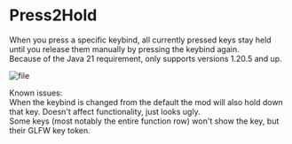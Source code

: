 # Press2Hold
When you press a specific keybind, all currently pressed keys stay held until you release them manually by pressing the keybind again.\
Because of the Java 21 requirement, only supports versions 1.20.5 and up.

![file](https://github.com/user-attachments/assets/cf37e945-8b3d-4703-9fa9-01c8a89db29e)

Known issues:\
When the keybind is changed from the default the mod will also hold down that key. Doesn't affect functionality, just looks ugly. \
Some keys (most notably the entire function row) won't show the key, but their GLFW key token.

